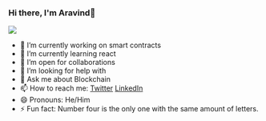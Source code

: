 ### Hi there, I'm Aravind👋


  <img src="https://github-readme-stats.vercel.app/api?username=indarav&&show_icons=true&title_color=ffffff&icon_color=bb2acf&text_color=daf7dc&bg_color=151515">


- 🔭 I’m currently working on smart contracts
- 🌱 I’m currently learning react
- 👯 I’m open for collaborations
- 🤔 I’m looking for help with 
- 💬 Ask me about Blockchain
- 📫 How to reach me: [Twitter](https://twitter.com/indarav1) [LinkedIn](https://www.linkedin.com/in/aravind-kamuni-b5475a216/)
- 😄 Pronouns: He/Him
- ⚡ Fun fact: Number four is the only one with the same amount of letters.

